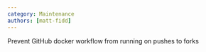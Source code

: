 ```yaml
---
category: Maintenance
authors: [matt-fidd]
---
```


Prevent GitHub docker workflow from running on pushes to forks

